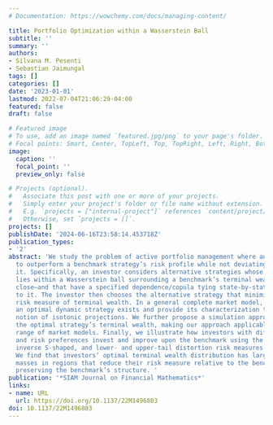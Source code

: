 ```yaml
---
# Documentation: https://wowchemy.com/docs/managing-content/

title: Portfolio Optimization within a Wasserstein Ball
subtitle: ''
summary: ''
authors:
- Silvana M. Pesenti
- Sebastian Jaimungal
tags: []
categories: []
date: '2023-01-01'
lastmod: 2022-07-04T21:06:29-04:00
featured: false
draft: false

# Featured image
# To use, add an image named `featured.jpg/png` to your page's folder.
# Focal points: Smart, Center, TopLeft, Top, TopRight, Left, Right, BottomLeft, Bottom, BottomRight.
image:
  caption: ''
  focal_point: ''
  preview_only: false

# Projects (optional).
#   Associate this post with one or more of your projects.
#   Simply enter your project's folder or file name without extension.
#   E.g. `projects = ["internal-project"]` references `content/project/deep-learning/index.md`.
#   Otherwise, set `projects = []`.
projects: []
publishDate: '2024-06-16T23:58:14.453718Z'
publication_types:
- '2'
abstract: 'We study the problem of active portfolio management where an investor aims
  to outperform a benchmark strategy’s risk profile while not deviating too far from
  it. Specifically, an investor considers alternative strategies whose terminal wealth
  lies within a Wasserstein ball surrounding a benchmark’s terminal wealth—being distributionally
  close—and that have a specified dependence/copula tying state-by-state outcomes
  to it. The investor then chooses the alternative strategy that minimizes a distortion
  risk measure of terminal wealth. In a general complete market model, we prove that
  an optimal dynamic strategy exists and provide its characterization through the
  notion of isotonic projections. We further propose a simulation approach to calculate
  the optimal strategy’s terminal wealth, making our approach applicable to a wide
  range of market models. Finally, we illustrate how investors with different copula
  and risk preferences invest and improve upon the benchmark using the Tail Value-at-Risk,
  inverse S-shaped, and lower- and upper-tail distortion risk measures as examples.
  We find that investors’ optimal terminal wealth distribution has larger probability
  masses in regions that reduce their risk measure relative to the benchmark while
  preserving the benchmark’s structure. '
publication: '*SIAM Journal on Financial Mathematics*'
links:
- name: URL
  url: https://doi.org/10.1137/22M1496803
doi: 10.1137/22M1496803
---
```


